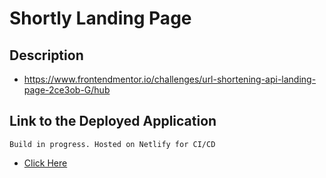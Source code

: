 # Shortly Landing Page

## Description
* https://www.frontendmentor.io/challenges/url-shortening-api-landing-page-2ce3ob-G/hub

## Link to the Deployed Application
```Build in progress. Hosted on Netlify for CI/CD```
* [Click Here](https://shortly-url-fe-mentor.netlify.app/)